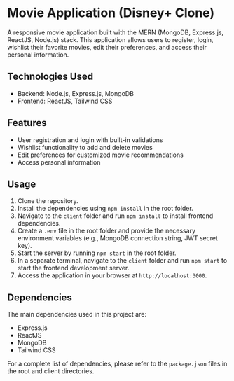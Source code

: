# Movie Application (Disney+ Clone)

A responsive movie application built with the MERN (MongoDB, Express.js, ReactJS, Node.js) stack. This application allows users to register, login, wishlist their favorite movies, edit their preferences, and access their personal information.

## Technologies Used

- Backend: Node.js, Express.js, MongoDB
- Frontend: ReactJS, Tailwind CSS

## Features

- User registration and login with built-in validations
- Wishlist functionality to add and delete movies
- Edit preferences for customized movie recommendations
- Access personal information

## Usage

1. Clone the repository.
2. Install the dependencies using `npm install` in the root folder.
3. Navigate to the `client` folder and run `npm install` to install frontend dependencies.
4. Create a `.env` file in the root folder and provide the necessary environment variables (e.g., MongoDB connection string, JWT secret key).
5. Start the server by running `npm start` in the root folder.
6. In a separate terminal, navigate to the `client` folder and run `npm start` to start the frontend development server.
7. Access the application in your browser at `http://localhost:3000`.

## Dependencies

The main dependencies used in this project are:

- Express.js
- ReactJS
- MongoDB
- Tailwind CSS

For a complete list of dependencies, please refer to the `package.json` files in the root and client directories.


